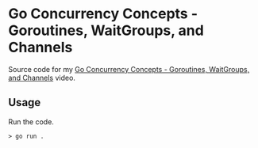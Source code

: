 # Go Concurrency Concepts - Goroutines, WaitGroups, and Channels

Source code for my
[Go Concurrency Concepts - Goroutines, WaitGroups, and Channels](https://youtu.be/wiU4ssdJAfI) video.

## Usage

Run the code.

```
> go run .
```
